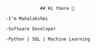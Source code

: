                                          ## Hi there 👋

                            -I'm Mahalakshmi

                            -Software Developer

                            -Python | SQL | Machine Learning




